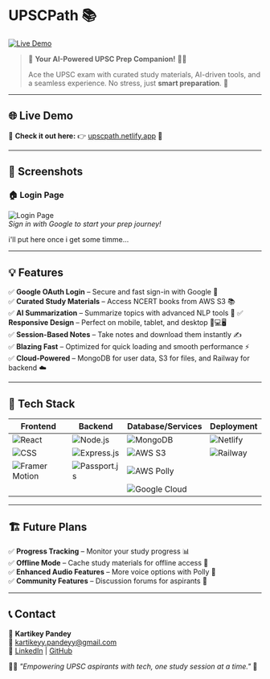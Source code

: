 # UPSCPath 📚

[![Live Demo](https://img.shields.io/badge/Live%20Demo-Visit-blue?style=for-the-badge)](https://upscpath.netlify.app/)  

> 🌟 **Your AI-Powered UPSC Prep Companion!** 📖✨  
> 
> Ace the UPSC exam with curated study materials, AI-driven tools, and a seamless experience. No stress, just **smart preparation**. 🚀

---

## 🌐 Live Demo
🎉 **Check it out here:** 👉 [upscpath.netlify.app](https://upscpath.netlify.app/) 🚀

---

## 📸 Screenshots
### 🏠 Login Page
![Login Page](https://via.placeholder.com/800x400.png?text=Login+Page+-+UPSCPath)  
*Sign in with Google to start your prep journey!*

i'll put here once i get some timme...

---

## 💡 Features
✅ **Google OAuth Login** – Secure and fast sign-in with Google 🔐  
✅ **Curated Study Materials** – Access NCERT books from AWS S3 📚  
✅ **AI Summarization** – Summarize topics with advanced NLP tools 🤖 
✅ **Responsive Design** – Perfect on mobile, tablet, and desktop 📱💻🖥️  
✅ **Session-Based Notes** – Take notes and download them instantly ✍️  
✅ **Blazing Fast** – Optimized for quick loading and smooth performance ⚡  
✅ **Cloud-Powered** – MongoDB for user data, S3 for files, and Railway for backend ☁️  

---

## 🚀 Tech Stack
| Frontend | Backend | Database/Services | Deployment |
|----------|---------|-------------------|------------|
| ![React](https://img.shields.io/badge/React.js-61DAFB?style=for-the-badge&logo=react&logoColor=black) | ![Node.js](https://img.shields.io/badge/Node.js-339933?style=for-the-badge&logo=node.js&logoColor=white) | ![MongoDB](https://img.shields.io/badge/MongoDB-4EA94B?style=for-the-badge&logo=mongodb&logoColor=white) | ![Netlify](https://img.shields.io/badge/Netlify-00C7B7?style=for-the-badge&logo=netlify&logoColor=white) |
| ![CSS](https://img.shields.io/badge/CSS3-1572B6?style=for-the-badge&logo=css3&logoColor=white) | ![Express.js](https://img.shields.io/badge/Express.js-000000?style=for-the-badge&logo=express&logoColor=white) | ![AWS S3](https://img.shields.io/badge/AWS%20S3-569A31?style=for-the-badge&logo=amazonaws&logoColor=white) | ![Railway](https://img.shields.io/badge/Railway-0B0D0E?style=for-the-badge&logo=railway&logoColor=white) |
| ![Framer Motion](https://img.shields.io/badge/Framer%20Motion-0055FF?style=for-the-badge&logo=framer&logoColor=white) | ![Passport.js](https://img.shields.io/badge/Passport.js-34E27A?style=for-the-badge&logo=passport&logoColor=white) | ![AWS Polly](https://img.shields.io/badge/AWS%20Polly-FF9900?style=for-the-badge&logo=amazonaws&logoColor=white) | |
| | | ![Google Cloud](https://img.shields.io/badge/Google%20Cloud-4285F4?style=for-the-badge&logo=googlecloud&logoColor=white) | |

---

## 🏗️ Future Plans
  
✅ **Progress Tracking** – Monitor your study progress 📊  
✅ **Offline Mode** – Cache study materials for offline access 📡  
✅ **Enhanced Audio Features** – More voice options with Polly 🎤  
✅ **Community Features** – Discussion forums for aspirants 💬  

---

## 📞 Contact
💌 **Kartikey Pandey**  
📧 [kartikeyy.pandeyy@gmail.com](mailto:kartikeyy.pandeyy@gmail.com)  
🔗 [LinkedIn](https://www.linkedin.com/in/kartikeyy-pandeyy) | [GitHub](https://github.com/Kartikeyy-pandeyy)  

👨‍💻 *"Empowering UPSC aspirants with tech, one study session at a time."* 🚀